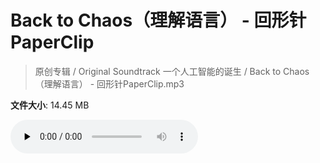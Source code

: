 # Back to Chaos（理解语言） - 回形针PaperClip

> 原创专辑 / Original Soundtrack 一个人工智能的诞生 / Back to Chaos（理解语言） - 回形针PaperClip.mp3

**文件大小**: 14.45 MB

<audio preload="none" controls><source src="https://file.hsyhx.top/archive/原创专辑/基本操作_一个人工智能的诞生_Original_Soundtrack/Back to Chaos（理解语言） - 回形针PaperClip.mp3" type="audio/mpeg">您的浏览器不支持此音频格式</audio>